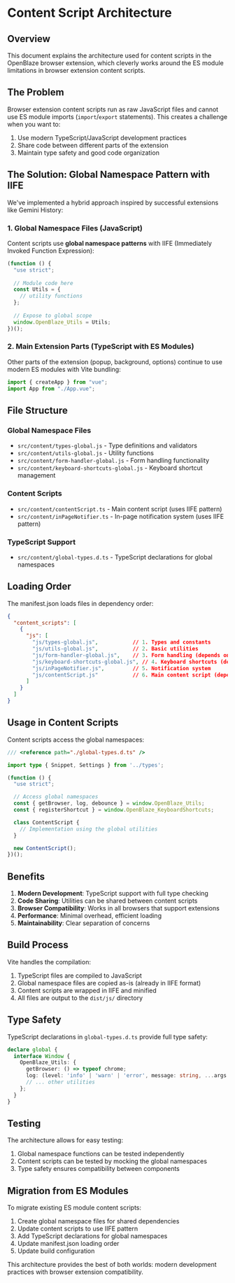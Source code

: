 # Content Script Architecture

## Overview

This document explains the architecture used for content scripts in the OpenBlaze browser extension, which cleverly works around the ES module limitations in browser extension content scripts.

## The Problem

Browser extension content scripts run as raw JavaScript files and cannot use ES module imports (`import`/`export` statements). This creates a challenge when you want to:

1. Use modern TypeScript/JavaScript development practices
2. Share code between different parts of the extension
3. Maintain type safety and good code organization

## The Solution: Global Namespace Pattern with IIFE

We've implemented a hybrid approach inspired by successful extensions like Gemini History:

### 1. Global Namespace Files (JavaScript)

Content scripts use **global namespace patterns** with IIFE (Immediately Invoked Function Expression):

```javascript
(function () {
  "use strict";
  
  // Module code here
  const Utils = {
    // utility functions
  };
  
  // Expose to global scope
  window.OpenBlaze_Utils = Utils;
})();
```

### 2. Main Extension Parts (TypeScript with ES Modules)

Other parts of the extension (popup, background, options) continue to use modern ES modules with Vite bundling:

```typescript
import { createApp } from "vue";
import App from "./App.vue";
```

## File Structure

### Global Namespace Files

- `src/content/types-global.js` - Type definitions and validators
- `src/content/utils-global.js` - Utility functions
- `src/content/form-handler-global.js` - Form handling functionality
- `src/content/keyboard-shortcuts-global.js` - Keyboard shortcut management

### Content Scripts

- `src/content/contentScript.ts` - Main content script (uses IIFE pattern)
- `src/content/inPageNotifier.ts` - In-page notification system (uses IIFE pattern)

### TypeScript Support

- `src/content/global-types.d.ts` - TypeScript declarations for global namespaces

## Loading Order

The manifest.json loads files in dependency order:

```json
{
  "content_scripts": [
    {
      "js": [
        "js/types-global.js",           // 1. Types and constants
        "js/utils-global.js",           // 2. Basic utilities
        "js/form-handler-global.js",    // 3. Form handling (depends on utils)
        "js/keyboard-shortcuts-global.js", // 4. Keyboard shortcuts (depends on utils)
        "js/inPageNotifier.js",         // 5. Notification system
        "js/contentScript.js"           // 6. Main content script (depends on all above)
      ]
    }
  ]
}
```

## Usage in Content Scripts

Content scripts access the global namespaces:

```typescript
/// <reference path="./global-types.d.ts" />

import type { Snippet, Settings } from '../types';

(function () {
  "use strict";

  // Access global namespaces
  const { getBrowser, log, debounce } = window.OpenBlaze_Utils;
  const { registerShortcut } = window.OpenBlaze_KeyboardShortcuts;

  class ContentScript {
    // Implementation using the global utilities
  }

  new ContentScript();
})();
```

## Benefits

1. **Modern Development**: TypeScript support with full type checking
2. **Code Sharing**: Utilities can be shared between content scripts
3. **Browser Compatibility**: Works in all browsers that support extensions
4. **Performance**: Minimal overhead, efficient loading
5. **Maintainability**: Clear separation of concerns

## Build Process

Vite handles the compilation:

1. TypeScript files are compiled to JavaScript
2. Global namespace files are copied as-is (already in IIFE format)
3. Content scripts are wrapped in IIFE and minified
4. All files are output to the `dist/js/` directory

## Type Safety

TypeScript declarations in `global-types.d.ts` provide full type safety:

```typescript
declare global {
  interface Window {
    OpenBlaze_Utils: {
      getBrowser: () => typeof chrome;
      log: (level: 'info' | 'warn' | 'error', message: string, ...args: any[]) => void;
      // ... other utilities
    };
  }
}
```

## Testing

The architecture allows for easy testing:

1. Global namespace functions can be tested independently
2. Content scripts can be tested by mocking the global namespaces
3. Type safety ensures compatibility between components

## Migration from ES Modules

To migrate existing ES module content scripts:

1. Create global namespace files for shared dependencies
2. Update content scripts to use IIFE pattern
3. Add TypeScript declarations for global namespaces
4. Update manifest.json loading order
5. Update build configuration

This architecture provides the best of both worlds: modern development practices with browser extension compatibility.
